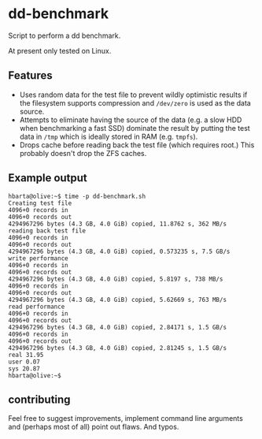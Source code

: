 # dd-benchmark

Script to perform a dd benchmark.

At present only tested on Linux.

## Features

* Uses random data for the test file to prevent wildly optimistic results if the filesystem supports compression and `/dev/zero` is used as the data source.
* Attempts to eliminate having the source of the data (e.g. a slow HDD when benchmarking a fast SSD) dominate the result by putting the test data in `/tmp` which is ideally stored in RAM (e.g. `tmpfs`).
* Drops cache before reading back the test file (which requires root.) This probably doesn't drop the ZFS caches.

## Example output

```text
hbarta@olive:~$ time -p dd-benchmark.sh
Creating test file
4096+0 records in
4096+0 records out
4294967296 bytes (4.3 GB, 4.0 GiB) copied, 11.8762 s, 362 MB/s
reading back test file
4096+0 records in
4096+0 records out
4294967296 bytes (4.3 GB, 4.0 GiB) copied, 0.573235 s, 7.5 GB/s
write performance
4096+0 records in
4096+0 records out
4294967296 bytes (4.3 GB, 4.0 GiB) copied, 5.8197 s, 738 MB/s
4096+0 records in
4096+0 records out
4294967296 bytes (4.3 GB, 4.0 GiB) copied, 5.62669 s, 763 MB/s
read performance
4096+0 records in
4096+0 records out
4294967296 bytes (4.3 GB, 4.0 GiB) copied, 2.84171 s, 1.5 GB/s
4096+0 records in
4096+0 records out
4294967296 bytes (4.3 GB, 4.0 GiB) copied, 2.81245 s, 1.5 GB/s
real 31.95
user 0.07
sys 20.87
hbarta@olive:~$ 
```

## contributing

Feel free to suggest improvements, implement command line arguments and (perhaps most of all) point out flaws. And typos.

